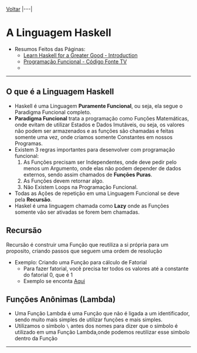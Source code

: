 [Voltar](README)
|---|

# A Linguagem Haskell

* Resumos Feitos das Páginas:
    * [Learn Haskell for a Greater Good - Introduction](http://learnyouahaskell.com/introduction)
    * [Programação Funcional - Código Fonte TV](https://www.youtube.com/watch?v=BxbHGPivjdc)
    * []()


---

## O que é a Linguagem Haskell

* Haskell é uma Linguagem **Puramente Funcional**, ou seja, ela segue o Paradigma Funcional completo.
* **Paradigma Funcional** trata a programação como Funções Matemáticas, onde evitam de utilizar Estados e Dados Imutáveis, ou seja, os valores não podem ser armazenados e as funções são chamadas e feitas somente uma vez, onde criamos somente Constantes em nossos Programas.
* Existem 3 regras importantes para desenvolver com programação funcional:
    1. As Funções precisam ser Independentes, onde deve pedir pelo menos um Argumento, onde elas não podem depender de dados externos, sendo assim chamados de **Funções Puras**.
    2. As Funções devem retornar algo.
    3. Não Existem Loops na Programação Funcional.
* Todas as Ações de repetição em uma Linguagem Funcional se deve pela **Recursão**.
* Haskel é uma linguagem chamada como **Lazy** onde as Funções somente vão ser ativadas se forem bem chamadas.


## Recursão

Recursão é construir uma Função que reutiliza a si própria para um proposito, criando passos que seguem uma ordem de resolução

* Exemplo: Criando uma Função para cálculo de Fatorial
    * Para fazer fatorial, você precisa ter todos os valores até a constante do fatorial 0, que é 1
    * Exemplo se enconta [Aqui](programs/fatorial)


## Funções Anônimas (Lambda)

* Uma Função Lambda é uma Função que não é ligada a um identificador, sendo muito mais simples de utilizar funções e mais simples.
* Utilizamos o símbolo `\` antes dos nomes para dizer que o simbolo é utilizado em uma Função Lambda,onde podemos reutilizar esse simbolo dentro da Função
 

---